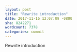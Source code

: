 ```yaml
---
layout: post
title: "Rewrite introduction"
date: 2017-11-16 12:07:09 -0800
sha: 8242271
wordcount: 7378
categories: commit
---
```

Rewrite introduction
